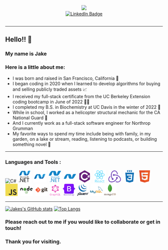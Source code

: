 <div id="header" align="center">
  <img src="https://media.giphy.com/media/WFZvB7VIXBgiz3oDXE/giphy.gif" width="100"/>
</div>
<div id="badges" align='center'>
  <a href="https://www.linkedin.com/in/jake--walsh">
    <img src="https://img.shields.io/badge/LinkedIn-white?style=for-the-badge&logo=linkedin&logoColor=blue" alt="LinkedIn Badge"/>
  </a>
</div>
<div  align="center">
  <img src="https://komarev.com/ghpvc/?username=jkwalsh127&style=flat-square&color=blue" alt=""/>
</div>

---

## Hello!! 👋 
### My name is Jake
### Here is a little about me:

- I was born and raised in San Francisco, California 🌉
- I began coding in 2020 when I learned to develop algorithms for buying and selling publicly traded assets 📈
- I received my full-stack certificate from the UC Berkeley Extension coding bootcamp in June of 2022 👨‍💻
- I completed my B.S. in Biochemistry at UC Davis in the winter of 2022  🧪
- While in school, I worked as a helicopter structural mechanic for the CA National Guard 🚁
- And I currently work as a full-stack software engineer for Northrop Grumman
- My favorite ways to spend my time include being with family, in my garden, on a lake or stream, reading, listening to podcasts, or building something novel 🌱

---
### Languages and Tools :
<div>
  <img src="https://github.com/devicons/devicon/blob/master/icons/dot-net/dot-net.eps" title="C#" alt="C#" width="40" height="40"/>&nbsp;
  <img src="https://github.com/devicons/devicon/blob/master/icons/dot-net/dot-net-original-wordmark.svg" title="C#" alt="C#" width="40" height="40"/>&nbsp;
  <img src="https://github.com/devicons/devicon/blob/master/icons/dot-net/dot-net-original.svg" title="C#" alt="C#" width="40" height="40"/>&nbsp;
  <img src="https://github.com/devicons/devicon/blob/master/icons/dot-net/dot-net-plain-wordmark.svg" title="C#" alt="C#" width="40" height="40"/>&nbsp;
  <img src="https://github.com/devicons/devicon/blob/master/icons/dot-net/dot-net-plain.svg" title="C#" alt="C#" width="40" height="40"/>&nbsp;
  <img src="https://github.com/devicons/devicon/blob/master/icons/csharp/csharp-plain.svg" title="C#" alt="C#" width="40" height="40"/>&nbsp;
  <img src="https://github.com/devicons/devicon/blob/master/icons/react/react-original-wordmark.svg" title="React" alt="React" width="40" height="40"/>&nbsp;
  <img src="https://github.com/devicons/devicon/blob/master/icons/redux/redux-original.svg" title="Redux" alt="Redux " width="40" height="40"/>&nbsp;
  <img src="https://github.com/devicons/devicon/blob/master/icons/css3/css3-plain-wordmark.svg"  title="CSS3" alt="CSS" width="40" height="40"/>&nbsp;
  <img src="https://github.com/devicons/devicon/blob/master/icons/html5/html5-original.svg" title="HTML5" alt="HTML" width="40" height="40"/>&nbsp;
  <img src="https://github.com/devicons/devicon/blob/master/icons/javascript/javascript-original.svg" title="JavaScript" alt="JavaScript" width="40" height="40"/>&nbsp;
  <img src="https://github.com/devicons/devicon/blob/master/icons/nodejs/nodejs-original-wordmark.svg" title="NodeJS" alt="NodeJS" width="40" height="40"/>&nbsp;
  <img src="https://github.com/devicons/devicon/blob/master/icons/git/git-original-wordmark.svg" title="Git" **alt="Git" width="40" height="40"/>
  <img src="https://github.com/devicons/devicon/blob/master/icons/graphql/graphql-plain-wordmark.svg" title="GraphQL" **alt="Git" width="40" height="40"/>
  <img src="https://github.com/devicons/devicon/blob/master/icons/bootstrap/bootstrap-original-wordmark.svg" title="Bootstrap" **alt="Git" width="40" height="40"/>
  <img src="https://github.com/devicons/devicon/blob/master/icons/jquery/jquery-original-wordmark.svg" title="jQuery" **alt="Git" width="40" height="40"/>
  <img src="https://github.com/devicons/devicon/blob/master/icons/mysql/mysql-original-wordmark.svg" title="MySQL" **alt="Git" width="40" height="40"/>
  <img src="https://github.com/devicons/devicon/blob/master/icons/mongodb/mongodb-original-wordmark.svg" title="MongoDB" **alt="Git" width="40" height="40"/>
</div>

---
[![Jakes's GitHub stats](https://github-readme-stats.vercel.app/api?username=jkwalsh127&count_private=true&show_icons=true&theme=merko)](https://github.com/jkwalsh127/github-readme-stats)
[![Top Langs](https://github-readme-stats.vercel.app/api/top-langs/?username=jkwalsh127&layout=compact&theme=dark)](https://github.com/jkwalsh127/github-readme-stats)




### Please reach out to me if you would like to collaborate or get in touch! 
### Thank you for visiting.
